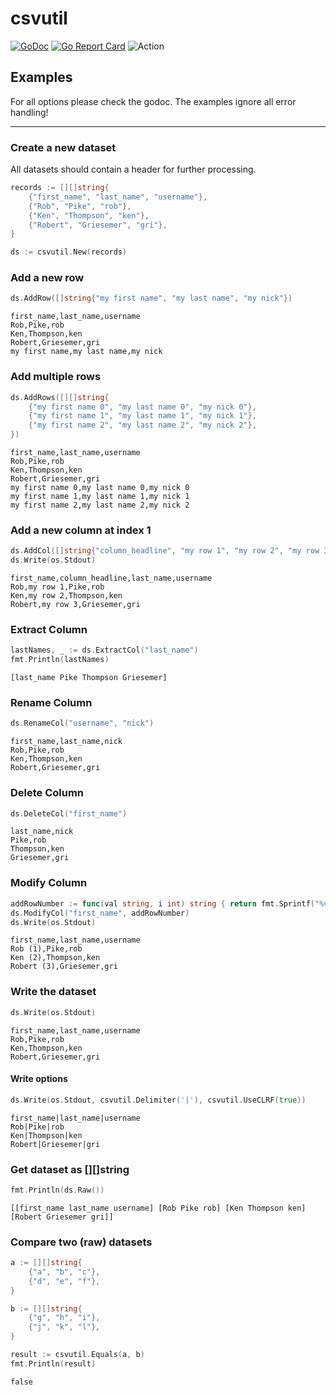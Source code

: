 # csvutil

[![GoDoc](https://godoc.org/github.com/sj14/csvutil?status.png)](https://godoc.org/github.com/sj14/csvutil)
[![Go Report Card](https://goreportcard.com/badge/github.com/sj14/csvutil)](https://goreportcard.com/report/github.com/sj14/csvutil)
![Action](https://github.com/sj14/csvutil/workflows/Go/badge.svg)

## Examples

For all options please check the godoc. The examples ignore all error handling!

---

### Create a new dataset

All datasets should contain a header for further processing.

```go
records := [][]string{
    {"first_name", "last_name", "username"},
    {"Rob", "Pike", "rob"},
    {"Ken", "Thompson", "ken"},
    {"Robert", "Griesemer", "gri"},
}

ds := csvutil.New(records)
```

### Add a new row

```go
ds.AddRow([]string{"my first name", "my last name", "my nick"})
```

```text
first_name,last_name,username
Rob,Pike,rob
Ken,Thompson,ken
Robert,Griesemer,gri
my first name,my last name,my nick
```

### Add multiple rows

```go
ds.AddRows([][]string{
    {"my first name 0", "my last name 0", "my nick 0"},
    {"my first name 1", "my last name 1", "my nick 1"},
    {"my first name 2", "my last name 2", "my nick 2"},
})
```

```text
first_name,last_name,username
Rob,Pike,rob
Ken,Thompson,ken
Robert,Griesemer,gri
my first name 0,my last name 0,my nick 0
my first name 1,my last name 1,my nick 1
my first name 2,my last name 2,my nick 2
```

### Add a new column at index 1

```go
ds.AddCol([]string{"column_headline", "my row 1", "my row 2", "my row 3"}, 1)
ds.Write(os.Stdout)
```

```text
first_name,column_headline,last_name,username
Rob,my row 1,Pike,rob
Ken,my row 2,Thompson,ken
Robert,my row 3,Griesemer,gri
```

### Extract Column

```go
lastNames, _ := ds.ExtractCol("last_name")
fmt.Println(lastNames)
````

```text
[last_name Pike Thompson Griesemer]
```

### Rename Column

```go
ds.RenameCol("username", "nick")
```

```text
first_name,last_name,nick
Rob,Pike,rob
Ken,Thompson,ken
Robert,Griesemer,gri
```

### Delete Column

```go
ds.DeleteCol("first_name")
```

```text
last_name,nick
Pike,rob
Thompson,ken
Griesemer,gri
```

### Modify Column

```go
addRowNumber := func(val string, i int) string { return fmt.Sprintf("%v (%v)", val, i) }
ds.ModifyCol("first_name", addRowNumber)
ds.Write(os.Stdout)
```

```text
first_name,last_name,username
Rob (1),Pike,rob
Ken (2),Thompson,ken
Robert (3),Griesemer,gri
```

### Write the dataset

```go
ds.Write(os.Stdout)
```

```text
first_name,last_name,username
Rob,Pike,rob
Ken,Thompson,ken
Robert,Griesemer,gri
```

#### Write options

```go
ds.Write(os.Stdout, csvutil.Delimiter('|'), csvutil.UseCLRF(true))
```

```text
first_name|last_name|username
Rob|Pike|rob
Ken|Thompson|ken
Robert|Griesemer|gri
```

### Get dataset as [][]string

```go
fmt.Println(ds.Raw())
```

```text
[[first_name last_name username] [Rob Pike rob] [Ken Thompson ken] [Robert Griesemer gri]]
```

### Compare two (raw) datasets

```go
a := [][]string{
    {"a", "b", "c"},
    {"d", "e", "f"},
}

b := [][]string{
    {"g", "h", "i"},
    {"j", "k", "l"},
}

result := csvutil.Equals(a, b)
fmt.Println(result)
```

```text
false
```